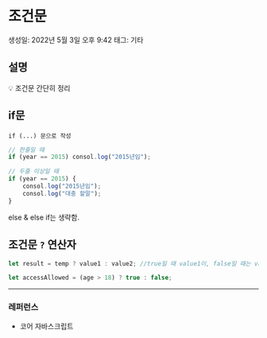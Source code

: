 # 조건문

생성일: 2022년 5월 3일 오후 9:42
태그: 기타

## 설명

<aside>
💡 조건문 간단히 정리

</aside>

## if문

`if (...) 문으로 작성`

```jsx
// 한줄일 때
if (year == 2015) consol.log("2015년임");

// 두줄 이상일 때
if (year == 2015) {
	consol.log("2015년임");
	consol.log("대충 할말");
}
```

else & else if는 생략함.

## 조건문 `?` 연산자

```jsx
let result = temp ? value1 : value2; //true일 때 value1이, false일 때는 value2를 반환함.

let accessAllowed = (age > 18) ? true : false;
```

---

### 레퍼런스

- 코어 자바스크립트